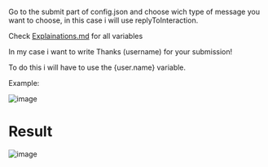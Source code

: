 Go to the submit part of config.json and choose wich type of message you want to choose, in this case i will use replyToInteraction.

Check [Explainations.md](https://github.com/PlayboyPrime/ModalMod/blob/main/Explanations.md) for all variables

In my case i want to write Thanks (username) for your submission!

To do this i will have to use the {user.name} variable.

Example:

![image](https://user-images.githubusercontent.com/55946112/163072576-e47ebdbe-ed8b-4753-b605-e90374b52200.png)


# Result

![image](https://user-images.githubusercontent.com/55946112/162887367-a6a60b8c-7d76-4c74-8f01-f03e35c82045.png)
